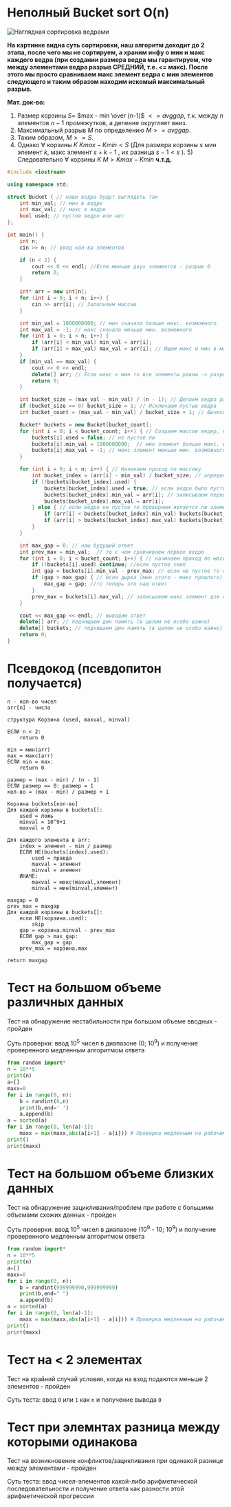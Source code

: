 # Неполный Bucket sort O(n)

![Наглядная сортировка ведрами](https://deen3evddmddt.cloudfront.net/uploads/content-images/bucket-sort.webp)

**На картинке видна суть сортировки, наш алгоритм доходит до 2 этапа, после чего мы не сортируем, а храним инфу о мин и макс каждого ведра (при создании размера ведра мы гарантируем, что между элементами ведра разрыв СРЕДНИЙ, т.е. <= макс). После этого мы просто сравниваем макс элемент ведра с мин элементов следующего и таким образом находим искомый максимальный разрыв.**

**Мат. док-во:**

1) Размер корзины $S =$ $max - min \over (n-1)$ $<= avggap$, т.к. между $n$ элементов $n-1$ промежутков, а деление округляет вниз.
 2) Максимальный разрыв $M$ по определению $M >= avggap$.
  3) Таким образом, $M >= S$.
   4) Однако ∀ корзины $K$ $Kmax - Kmin < S$ (Для размера корзины $s$ мин элемент  $k$, макс элемент  $s + k - 1$ , их разница  $s - 1 < s$ ).
    5) Cледовательно ∀ корзины $K$ $M > Kmax - Kmin$ **ч.т.д.**

``` C++
#include <iostream>

using namespace std;

struct Bucket { // наши ведра будут выглядеть так
    int min_val; // мин в ведре
    int max_val; // макс в ведре
    bool used; // пустое ведро или нет
};

int main() {
    int n;
    cin >> n; // ввод кол-ва элементов

    if (n < 2) {
        cout << 0 << endl; //Если меньше двух элементов - разрыв 0
        return 0;
    }

    int* arr = new int[n];
    for (int i = 0; i < n; i++) {
        cin >> arr[i]; // Заполняем массив
    }

    int min_val = 1000000000; // мин сначала больше макс. возможного
    int max_val = -1; // макс сначала меньше мин. возможного
    for (int i = 0; i < n; i++) {
        if (arr[i] < min_val) min_val = arr[i];
        if (arr[i] > max_val) max_val = arr[i]; // Ищем макс и мин в массиве
    }
    if (min_val == max_val) {
        cout << 0 << endl;
        delete[] arr; // Если макс = мин то все элементы равны -> разрыв 0
        return 0;
    }

    int bucket_size = (max_val - min_val) / (n - 1); // Делаем ведра размером (макс - мин) / мощность массива - 1
    if (bucket_size == 0) bucket_size = 1; // Исключаем пустые ведра
    int bucket_count = (max_val - min_val) / bucket_size + 1; // Вычисляем кол-во ведер как (макс - мин) / размер + 1 (+ 1 для округления вверх на случай неполного последнего ведра)

    Bucket* buckets = new Bucket[bucket_count];
    for (int i = 0; i < bucket_count; i++) { // Создаем массив ведер, каждое из которых имеет 3 хар-ки
        buckets[i].used = false; // не пустое ли
        buckets[i].min_val = 1000000000;  // мин элемент больше макс. возможного
        buckets[i].max_val = -1; // макс элемент меньше мин. возможного
    }

    for (int i = 0; i < n; i++) { // Начинаем проход по массиву
        int bucket_index = (arr[i] - min_val) / bucket_size; // определяем в какое ведро попадет элемент как (элемент - мин) / размер
        if (!buckets[bucket_index].used) {
            buckets[bucket_index].used = true; // если ведро было пустым то теперь нет
            buckets[bucket_index].min_val = arr[i]; // записываем первый элемент ведра как макс и мин
            buckets[bucket_index].max_val = arr[i];
        } else { // если ведро не пустое то проверяем является ли элемент макс/мин в ведре
            if (arr[i] < buckets[bucket_index].min_val) buckets[bucket_index].min_val = arr[i];
            if (arr[i] > buckets[bucket_index].max_val) buckets[bucket_index].max_val = arr[i];
        }
    }

    int max_gap = 0; // наш будущий ответ
    int prev_max = min_val;  // то с чем сравниваем первое ведро
    for (int i = 0; i < bucket_count; i++) { // начинаем проход по массиву ведер
        if (!buckets[i].used) continue; //если пустое скип
        int gap = buckets[i].min_val - prev_max; // если не пустое то смотрим на дырку между ведрами
        if (gap > max_gap) { // если дырка (мин этого - макс прошлого) больше ответа
            max_gap = gap; //то теперь это наш ответ
        }
        prev_max = buckets[i].max_val; // записыавем макс элемент для сравнения с некст ведром
    }

    cout << max_gap << endl; // выводим ответ
    delete[] arr; // подчищаем дин память (в целом не особо важно)
    delete[] buckets; // подчищаем дин память (в целом не особо важно)
    return 0;
}

```

# Псевдокод (псевдопитон получается)

```
n - кол-во чисел
arr[n] - числа

структура Корзина (used, maxval, minval)

ЕСЛИ n < 2:
    return 0

min = мин(arr)
max = макс(arr)
ЕСЛИ min = max:
    return 0

размер = (max - min) / (n - 1)
ЕСЛИ размер == 0: размер = 1
кол-во = (max - min) / размер + 1

Корзина buckets[кол-во] 
Для каждой корзины в buckets[]:
    used = ложь
    minval = 10^9+1
    maxval = 0

Для каждого элемента в arr:
    index = элемент - min / размер
    ЕСЛИ НЕ(buckets[index].used):
        used = правда
        maxval = элемент
        minval = элемент
    ИНАЧЕ:
        maxval = макс(maxval,элемент)
        minval = мин(minval,элемент)

maxgap = 0
prev_max = maxgap
Для каждой корзины в buckets[]:
    если НЕ(корзина.used):
        skip
    gap = корзина.minval - prev_max
    ЕСЛИ gap > max_gap:
        max_gap = gap
    prev_max = корзина.max

return maxgap
```



# Тест на большом объеме различных данных

Тест на обнаружение нестабильности при большом объеме вводных - пройден

Суть проверки: ввод 10<sup>5</sup> чисел в диапазоне (0; 10<sup>9</sup>) и получение проверенного медленным алгоритмом ответа

``` python
from random import*
n = 10**5
print(n)
a=[]
maxx=0
for i in range(0, n):
    b = randint(0,n)
    print(b,end=' ')
    a.append(b)
a = sorted(a)
for i in range(0, len(a)-1):
    maxx = max(maxx,abs(a[i+1] - a[i])) # Проверка медленным но рабочим способом
print()
print(maxx)
```
# Тест на большом объеме близких данных 

Тест на обнаружение зацикливания/проблем при работе с большими объемами схожих данных - пройден

Суть проверки: ввод 10<sup>5</sup> чисел в диапазоне (10<sup>9</sup> - 10; 10<sup>9</sup>) и получение проверенного медленным алгоритмом ответа

``` python
from random import*
n = 10**5
print(n)
a=[]
maxx=0
for i in range(0, n):
    b = randint(999999990,999999999)
    print(b,end=" ")
    a.append(b)
a = sorted(a)
for i in range(0, len(a)-1):
    maxx = max(maxx,abs(a[i+1] - a[i])) # Проверка медленным но рабочим способом
print()
print(maxx) 
```

# Тест на < 2 элементах

Тест на крайний случай условия, когда на взод подаются меньше 2 элементов - пройден

Суть теста: ввод ```0``` или ```1``` как ```n``` и получение вывода ```0```

# Тест при элемнтах разница между которыми одинакова

Тест на возникновение конфликтов/зацикливания при одинакой разнице между элементами - пройден

Суть теста: ввод чисел-элементов какой-либо арифметической последовательности и получение ответа как разности этой арифметической прогрессии

